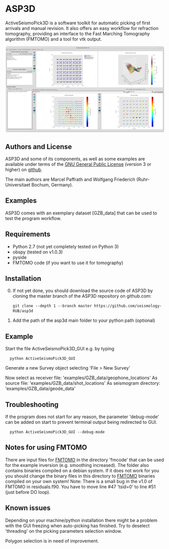 # ASP3D

ActiveSeismoPick3D is a software toolkit for automatic picking of first arrivals and manual revision.
It also offers an easy workflow for refraction tomography, providing an interface to the Fast Marching Tomography algorithm (FMTOMO) and a tool for vtk output.

![main](examples/GZB_data/ActiveSeismoPick3D.png)

## Authors and License

ASP3D and some of its components, as well as some examples
are available under terms of the [GNU General Public License](LICENSE) (version 3 or higher)
on [github](https://github.com/seismology-RUB/asp3d).

The main authors are Marcel Paffrath and Wolfgang Friederich (Ruhr-Universitaet Bochum, Germany).


## Examples

ASP3D comes with an exemplary dataset [GZB_data] that can be used to test the program workflow.


## Requirements

* Python 2.7 (not yet completely tested on Python 3)
* obspy (tested on v1.0.3)
* pyside
* FMTOMO code (if you want to use it for tomography)


## Installation

0. If not yet done, you should download the source code of ASP3D by cloning the master branch of the ASP3D repository on github.com:
     ```
     git clone --depth 1 --branch master https://github.com/seismology-RUB/asp3d
     ```

1. Add the path of the asp3d main folder to your python path (optional)


## Example

Start the file ActiveSeismoPick3D_GUI e.g. by typing

      python ActiveSeismoPick3D_GUI

Generate a new Survey object selecting 'File > New Survey'

Now select as receiver file:
'examples/GZB_data/geophone_locations'
As source file:
'examples/GZB_data/shot_locations'
As seismogram directory:
'examples/GZB_data/geode_data'


## Troubleshooting

If the program does not start for any reason, the parameter 'debug-mode' can be added on start to prevent terminal output being redirected to GUI.

      python ActiveSeismoPick3D_GUI --debug-mode


## Notes for using FMTOMO

There are input files for [FMTOMO](http://rses.anu.edu.au/~nick/fmtomo.html) in the directory 'fmcode' that can be used for the example inversion (e.g. smoothing increased). The folder also contains binaries compiled on a debian system. If it does not work for you you should change the binary files in this directory to [FMTOMO](http://rses.anu.edu.au/~nick/fmtomo.html) binaries compiled on your own system!
Note: There is a small bug in the v1.0 of FMTOMO in residuals.f90. You have to move line #47 'tsid=0' to line #51 (just before DO loop).


## Known issues

Depending on your machine/python installation there might be a problem with the GUI freezing when auto-picking has finished.
Try to deselect 'threading' on the picking parameters selection window.

Polygon selection is in need of improvement.

